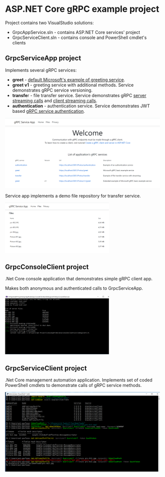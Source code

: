 # ASP.NET Core gRPC example project



Project contains two VisualStudio solutions: 

- GrpcAppService.sln - contains ASP.NET Core services' project
- GrpcServiceClient.sln - contains console and PowerShell cmdlet's clients



## GrpcServiceApp project

Implements several gRPC services:

- **greet** - [default Microsoft's example of greeting service](https://docs.microsoft.com/en-us/aspnet/core/grpc/basics?view=aspnetcore-5.0#proto-file-1).
- **greet v1** - greeting service with additional methods. Service demonstrates gRPC service versioning.  
- **transfe**r - file transfer service. Service demonstrates gRPC [server streaming calls](https://docs.microsoft.com/en-us/aspnet/core/grpc/client?view=aspnetcore-5.0#server-streaming-call) and [client streaming calls](https://docs.microsoft.com/en-us/aspnet/core/grpc/client?view=aspnetcore-5.0#client-streaming-call).
- **authentication** - authentication service. Service demonstrates JWT based [gRPC service authentication](https://docs.microsoft.com/en-us/aspnet/core/grpc/authn-and-authz?view=aspnetcore-5.0).



<img src=".\Documents\Pictures\gRPCServiceApp-Services.PNG" alt="gRPCServiceApp-Services" style="zoom: 50%;" />



Service app implements a demo file repository for transfer service.

<img src=".\Documents\Pictures\gRPCServiceApp-FileRepo.PNG" alt="gRPCServiceApp-FileRepo" style="zoom:33%;" />



## GrpcConsoleClient project

.Net Core console application that demonstrates simple gRPC client app.

Makes both anonymous and authenticated calls to GrpcServiceApp.

<img src=".\Documents\Pictures\GrpcConsoleClient-Run.PNG" alt="GrpcConsoleClient-Run" style="zoom: 33%;" />





## GrpcServiceClient project

.Net Core management automation application. Implements set of coded PowerShell cmdlets to demonstrate calls of gRPC service methods.

<img src=".\Documents\Pictures\GrpcServiceClient-Run.PNG" alt="GrpcServiceClient-Run" style="zoom: 50%;" />





